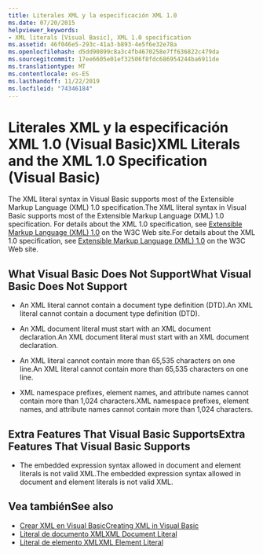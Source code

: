 ```yaml
---
title: Literales XML y la especificación XML 1.0
ms.date: 07/20/2015
helpviewer_keywords:
- XML literals [Visual Basic], XML 1.0 specification
ms.assetid: 46f046e5-293c-41a3-b893-4e5f6e32e78a
ms.openlocfilehash: d5dd90899c8a3c4fb4670258e7ff636822c479da
ms.sourcegitcommit: 17ee6605e01ef32506f8fdc686954244ba6911de
ms.translationtype: MT
ms.contentlocale: es-ES
ms.lasthandoff: 11/22/2019
ms.locfileid: "74346184"
---
```

# <a name="xml-literals-and-the-xml-10-specification-visual-basic"></a><span data-ttu-id="6cf8c-102">Literales XML y la especificación XML 1.0 (Visual Basic)</span><span class="sxs-lookup"><span data-stu-id="6cf8c-102">XML Literals and the XML 1.0 Specification (Visual Basic)</span></span>
<span data-ttu-id="6cf8c-103">The XML literal syntax in Visual Basic supports most of the Extensible Markup Language (XML) 1.0 specification.</span><span class="sxs-lookup"><span data-stu-id="6cf8c-103">The XML literal syntax in Visual Basic supports most of the Extensible Markup Language (XML) 1.0 specification.</span></span> <span data-ttu-id="6cf8c-104">For details about the XML 1.0 specification, see [Extensible Markup Language (XML) 1.0](https://www.w3.org/TR/xml) on the W3C Web site.</span><span class="sxs-lookup"><span data-stu-id="6cf8c-104">For details about the XML 1.0 specification, see [Extensible Markup Language (XML) 1.0](https://www.w3.org/TR/xml) on the W3C Web site.</span></span>  
  
## <a name="what-visual-basic-does-not-support"></a><span data-ttu-id="6cf8c-105">What Visual Basic Does Not Support</span><span class="sxs-lookup"><span data-stu-id="6cf8c-105">What Visual Basic Does Not Support</span></span>  
  
- <span data-ttu-id="6cf8c-106">An XML literal cannot contain a document type definition (DTD).</span><span class="sxs-lookup"><span data-stu-id="6cf8c-106">An XML literal cannot contain a document type definition (DTD).</span></span>  
  
- <span data-ttu-id="6cf8c-107">An XML document literal must start with an XML document declaration.</span><span class="sxs-lookup"><span data-stu-id="6cf8c-107">An XML document literal must start with an XML document declaration.</span></span>  
  
- <span data-ttu-id="6cf8c-108">An XML literal cannot contain more than 65,535 characters on one line.</span><span class="sxs-lookup"><span data-stu-id="6cf8c-108">An XML literal cannot contain more than 65,535 characters on one line.</span></span>  
  
- <span data-ttu-id="6cf8c-109">XML namespace prefixes, element names, and attribute names cannot contain more than 1,024 characters.</span><span class="sxs-lookup"><span data-stu-id="6cf8c-109">XML namespace prefixes, element names, and attribute names cannot contain more than 1,024 characters.</span></span>  
  
## <a name="extra-features-that-visual-basic-supports"></a><span data-ttu-id="6cf8c-110">Extra Features That Visual Basic Supports</span><span class="sxs-lookup"><span data-stu-id="6cf8c-110">Extra Features That Visual Basic Supports</span></span>  
  
- <span data-ttu-id="6cf8c-111">The embedded expression syntax allowed in document and element literals is not valid XML.</span><span class="sxs-lookup"><span data-stu-id="6cf8c-111">The embedded expression syntax allowed in document and element literals is not valid XML.</span></span>  
  
## <a name="see-also"></a><span data-ttu-id="6cf8c-112">Vea también</span><span class="sxs-lookup"><span data-stu-id="6cf8c-112">See also</span></span>

- [<span data-ttu-id="6cf8c-113">Crear XML en Visual Basic</span><span class="sxs-lookup"><span data-stu-id="6cf8c-113">Creating XML in Visual Basic</span></span>](../../../../visual-basic/programming-guide/language-features/xml/creating-xml.md)
- [<span data-ttu-id="6cf8c-114">Literal de documento XML</span><span class="sxs-lookup"><span data-stu-id="6cf8c-114">XML Document Literal</span></span>](../../../../visual-basic/language-reference/xml-literals/xml-document-literal.md)
- [<span data-ttu-id="6cf8c-115">Literal de elemento XML</span><span class="sxs-lookup"><span data-stu-id="6cf8c-115">XML Element Literal</span></span>](../../../../visual-basic/language-reference/xml-literals/xml-element-literal.md)
